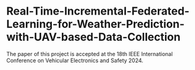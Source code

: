 # Real-Time-Incremental-Federated-Learning-for-Weather-Prediction-with-UAV-based-Data-Collection

The paper of this project is accepted at the 18th IEEE International Conference on Vehicular Electronics and Safety 2024.

